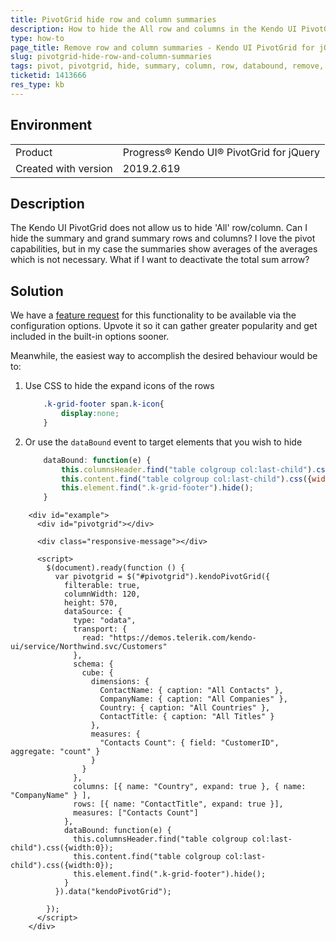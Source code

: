 ```yaml
---
title: PivotGrid hide row and column summaries
description: How to hide the All row and columns in the Kendo UI PivotGrid
type: how-to
page_title: Remove row and column summaries - Kendo UI PivotGrid for jQuery
slug: pivotgrid-hide-row-and-column-summaries
tags: pivot, pivotgrid, hide, summary, column, row, databound, remove, footer, last column, last row
ticketid: 1413666
res_type: kb
---
```


## Environment
<table>
	<tbody>
		<tr>
			<td>Product</td>
			<td>Progress® Kendo UI® PivotGrid for jQuery</td>
		</tr>
        <tr>
			<td>Created with version</td>
			<td>2019.2.619</td>
		</tr>
	</tbody>
</table>


## Description

The Kendo UI PivotGrid does not allow us to hide 'All' row/column. Can I hide the summary and grand summary rows and columns? I love the pivot capabilities, but in my case the summaries show averages of the averages which is not necessary. What if I want to deactivate the total sum arrow?

## Solution

We have a [feature request](https://feedback.telerik.com/kendo-jquery-ui/1359577-kendo-pivotgrid-make-all-row-column-hideable) for this functionality to be available via the configuration options. Upvote it so it can gather greater popularity and get included in the built-in options sooner. 

Meanwhile, the easiest way to accomplish the desired behaviour would be to:
1. Use CSS to hide the expand icons of the rows

    ```css
        .k-grid-footer span.k-icon{
            display:none;
        }
    ```

1. Or use the `dataBound` event to target elements that you wish to hide

    ```javascript
        dataBound: function(e) {
            this.columnsHeader.find("table colgroup col:last-child").css({width:0});
            this.content.find("table colgroup col:last-child").css({width:0});
            this.element.find(".k-grid-footer").hide();
        }
    ```

```dojo
    <div id="example">
      <div id="pivotgrid"></div>

      <div class="responsive-message"></div>

      <script>
        $(document).ready(function () {
          var pivotgrid = $("#pivotgrid").kendoPivotGrid({
            filterable: true,
            columnWidth: 120,
            height: 570,
            dataSource: {
              type: "odata",
              transport: {
                read: "https://demos.telerik.com/kendo-ui/service/Northwind.svc/Customers"
              },
              schema: {
                cube: {
                  dimensions: {
                    ContactName: { caption: "All Contacts" },
                    CompanyName: { caption: "All Companies" },
                    Country: { caption: "All Countries" },
                    ContactTitle: { caption: "All Titles" }
                  },
                  measures: {
                    "Contacts Count": { field: "CustomerID", aggregate: "count" }
                  }
                }
              },
              columns: [{ name: "Country", expand: true }, { name: "CompanyName" } ],
              rows: [{ name: "ContactTitle", expand: true }],
              measures: ["Contacts Count"]
            },
            dataBound: function(e) {
              this.columnsHeader.find("table colgroup col:last-child").css({width:0});
              this.content.find("table colgroup col:last-child").css({width:0});
              this.element.find(".k-grid-footer").hide();
            }
          }).data("kendoPivotGrid");

        });
      </script>
    </div>
``` 
